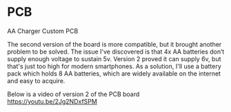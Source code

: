 # PCB
AA Charger Custom PCB

The second version of the board is more compatible, but it brought another problem to be solved. The issue I've discovered is that 4x AA batteries don’t supply enough voltage to sustain 5v. Version 2 proved it can supply 6v, but that's just too high for modern smartphones. As a solution, I'll use a battery pack which holds 8 AA batteries, which are widely available on the internet and easy to acquire. 

Below is a video of version 2 of the PCB board 
https://youtu.be/2Jg2NDxfSPM
